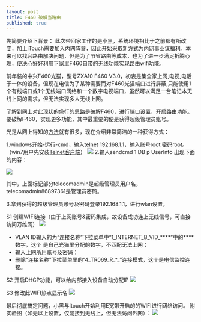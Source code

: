 ```yaml
---
layout: post
title: F460 破解当路由
published: true
---
```


先简要介绍下背景： 此次带回家工作的是小黑，系统环境相比于之前都有所改变，加上iTouch需要加入内网阵营，因此开始采取新方式为内网事业谋福利。本来可以找台路由解决问题，但是为了节省路由等成本，也为了进一步满足折腾心理，便决心好好利用下家里F460自带的无线功能实现路由wifi功能。

前年装的中兴F460光猫，型号ZXA10 F460 V3.0，初衷是集全家上网,电视,电话于一体的设备，但现在电信为了某种需要而对F460光猫端口进行屏蔽,只能使用1个有线端口或1个无线端口网络和一个数字电视端口，虽然可以满足一台笔记本无线上网的需求，但无法实现多人无线上网。

了解到网上对此现状的盛行的思路是破解F460，进行端口设置，开启路由功能。要破解F460，实现更多功能，其中最重要的便是获得超级管理员账号。

光是从网上得知的[方法](http://laygle.com/2012/07/zte-f460-v3-0-for-an-administrator-password-and-open-the-routing-method/)就有很多，现在介绍非常简洁的一种获得方式：

1.windows开始-运行-cmd，输入telnet 192.168.1.1，输入账号root 密码root。（win7用户先安装[Telnet客户端](http://blog.csdn.net/shuilan0066/article/details/5714646)） [![](http://ww3.sinaimg.cn/bmiddle/66af2c95gw1dxhx6jbiyzj.jpg)](http://ww3.sinaimg.cn/bmiddle/66af2c95gw1dxhx6jbiyzj.jpg) 2.输入sendcmd 1 DB p UserInfo 出现下面的内容：

[![](http://ww2.sinaimg.cn/bmiddle/66af2c95gw1dxhx8nrxgtj.jpg)](http://ww2.sinaimg.cn/bmiddle/66af2c95gw1dxhx8nrxgtj.jpg)

其中，上面标记部分telecomadmin是超级管理员用户名，telecomadmin86897361是管理员密码。

3.拿到获得的超级管理员账号及密码登录192.168.1.1，进行wlan设置。

S1 创建WIFI连接（由于上网账号&密码集成，故设备成功连上无线信号，可直接访问万维网） [![](http://ww4.sinaimg.cn/bmiddle/66af2c95gw1dxhxolq35kj.jpg)](http://ww4.sinaimg.cn/bmiddle/66af2c95gw1dxhxolq35kj.jp)

-   VLAN ID输入的为“连接名称”下拉菜单中“1\_INTERNET\_B\_VID\_\*\*\*\*”中的\*\*\*\*数字，这个 是自己光猫里分配的数字，不匹配无法上网；
-   输入上网所用账号及密码；
-   删除“连接名称”下拉菜单里的“4\_TR069\_R\_\*\_”连接模式，这个是电信监控连接。

S2 开启DHCP功能，可以给内部接入设备自动分配IP [![](http://ww4.sinaimg.cn/bmiddle/66af2c95gw1dxhxpu3fc4j.jpg)](http://ww4.sinaimg.cn/bmiddle/66af2c95gw1dxhxpu3fc4j.jpg)

S3 修改此WIFI热点显示名 [![](http://ww4.sinaimg.cn/bmiddle/66af2c95gw1dxhxqeshg1j.jpg)](http://ww4.sinaimg.cn/bmiddle/66af2c95gw1dxhxqeshg1j.jpg)

最后彻底搞定问题，小黑与Itouch开始利用E宽带开启的的WIFI进行网络访问。 附实验图（如无以上设置，仅能接到无线上，但无法访问外网）： [![](http://ww1.sinaimg.cn/bmiddle/66af2c95gw1dxhym86u5bj.jpg)](http://ww1.sinaimg.cn/bmiddle/66af2c95gw1dxhym86u5bj.jpg)
